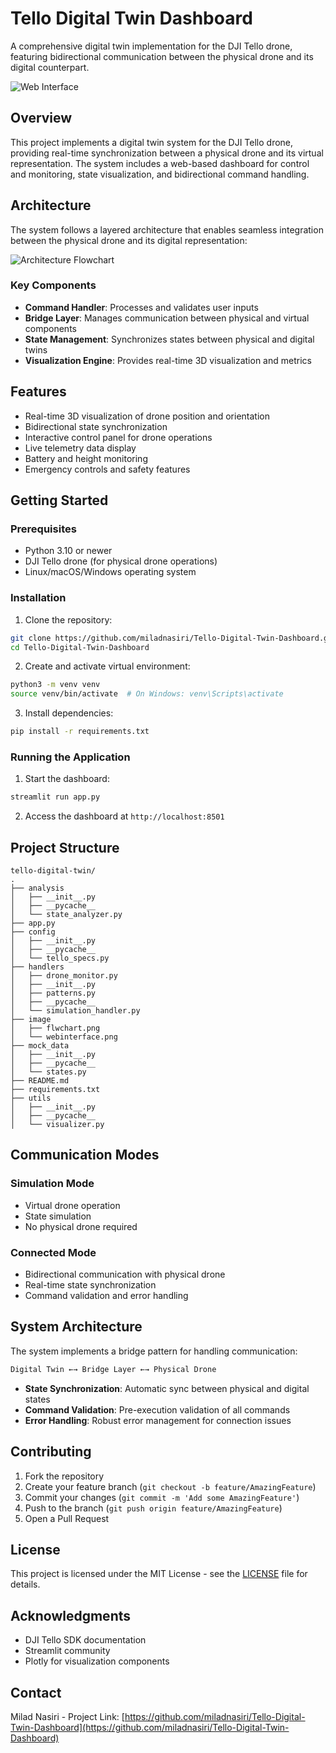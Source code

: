 # Tello Digital Twin Dashboard

A comprehensive digital twin implementation for the DJI Tello drone, featuring bidirectional communication between the physical drone and its digital counterpart.

![Web Interface](https://github.com/miladnasiri/testtttt/blob/275796eaf9057e9bbbd47aeae739ee22e05abc13/Dashboard.png)

## Overview

This project implements a digital twin system for the DJI Tello drone, providing real-time synchronization between a physical drone and its virtual representation. The system includes a web-based dashboard for control and monitoring, state visualization, and bidirectional command handling.

## Architecture

The system follows a layered architecture that enables seamless integration between the physical drone and its digital representation:

![Architecture Flowchart](image/flwchart.png)

### Key Components

- **Command Handler**: Processes and validates user inputs
- **Bridge Layer**: Manages communication between physical and virtual components
- **State Management**: Synchronizes states between physical and digital twins
- **Visualization Engine**: Provides real-time 3D visualization and metrics

## Features

- Real-time 3D visualization of drone position and orientation
- Bidirectional state synchronization
- Interactive control panel for drone operations
- Live telemetry data display
- Battery and height monitoring
- Emergency controls and safety features

## Getting Started

### Prerequisites

- Python 3.10 or newer
- DJI Tello drone (for physical drone operations)
- Linux/macOS/Windows operating system

### Installation

1. Clone the repository:
```bash
git clone https://github.com/miladnasiri/Tello-Digital-Twin-Dashboard.git
cd Tello-Digital-Twin-Dashboard
```

2. Create and activate virtual environment:
```bash
python3 -m venv venv
source venv/bin/activate  # On Windows: venv\Scripts\activate
```

3. Install dependencies:
```bash
pip install -r requirements.txt
```

### Running the Application

1. Start the dashboard:
```bash
streamlit run app.py
```

2. Access the dashboard at `http://localhost:8501`

## Project Structure

```
tello-digital-twin/
.
├── analysis
│   ├── __init__.py
│   ├── __pycache__
│   └── state_analyzer.py
├── app.py
├── config
│   ├── __init__.py
│   ├── __pycache__
│   └── tello_specs.py
├── handlers
│   ├── drone_monitor.py
│   ├── __init__.py
│   ├── patterns.py
│   ├── __pycache__
│   └── simulation_handler.py
├── image
│   ├── flwchart.png
│   └── webinterface.png
├── mock_data
│   ├── __init__.py
│   ├── __pycache__
│   └── states.py
├── README.md
├── requirements.txt
├── utils
│   ├── __init__.py
│   ├── __pycache__
│   └── visualizer.py

```

## Communication Modes

### Simulation Mode
- Virtual drone operation
- State simulation
- No physical drone required

### Connected Mode
- Bidirectional communication with physical drone
- Real-time state synchronization
- Command validation and error handling

## System Architecture

The system implements a bridge pattern for handling communication:

```python
Digital Twin ←→ Bridge Layer ←→ Physical Drone
```

- **State Synchronization**: Automatic sync between physical and digital states
- **Command Validation**: Pre-execution validation of all commands
- **Error Handling**: Robust error management for connection issues

## Contributing

1. Fork the repository
2. Create your feature branch (`git checkout -b feature/AmazingFeature`)
3. Commit your changes (`git commit -m 'Add some AmazingFeature'`)
4. Push to the branch (`git push origin feature/AmazingFeature`)
5. Open a Pull Request

## License

This project is licensed under the MIT License - see the [LICENSE](LICENSE) file for details.

## Acknowledgments

- DJI Tello SDK documentation
- Streamlit community
- Plotly for visualization components

## Contact

Milad Nasiri - [](https://www.linkedin.com/in/miladnasiri/)
Project Link: [https://github.com/miladnasiri/Tello-Digital-Twin-Dashboard](https://github.com/miladnasiri/Tello-Digital-Twin-Dashboard)
